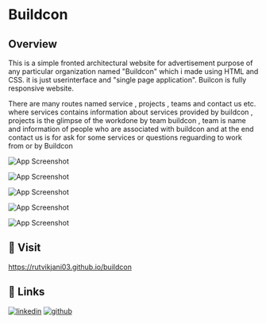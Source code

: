 # Buildcon


## Overview

This is a simple fronted architectural website for advertisement purpose of any particular organization named "Buildcon" which i made using HTML and CSS. it is just userinterface and "single page application". Builcon is fully responsive website.

There are many routes named service , projects , teams and contact us etc. where services contains information about services provided by buildcon , projects is the glimpse of the workdone by team buildcon , team is name and information of people who are associated with buildcon and at the end contact us is for ask for some services or questions reguarding to work from or by Buildcon

![App Screenshot](https://res.cloudinary.com/dtpaznveo/image/upload/v1718108741/buildcon1_tuwaor.png) <br>

![App Screenshot](https://res.cloudinary.com/dtpaznveo/image/upload/v1718133082/k6exog6bkyljawttpxbp.png) <br>

![App Screenshot](https://res.cloudinary.com/dtpaznveo/image/upload/v1718108733/buildcon2_djjeb6.png) <br>

![App Screenshot](https://res.cloudinary.com/dtpaznveo/image/upload/v1718108720/buildcon3_uwg7rr.png) <br>

![App Screenshot](https://res.cloudinary.com/dtpaznveo/image/upload/v1718108734/buildcon5_eqsovf.png) <br>


## 🔗 Visit 

https://rutvikjani03.github.io/buildcon

## 🔗 Links

[![linkedin](https://img.shields.io/badge/linkedin-0A66C2?style=for-the-badge&logo=linkedin&logoColor=white)](https://www.linkedin.com/in/rutvik-jani-392444255)
[![github](https://img.shields.io/badge/github-181717?style=for-the-badge&logo=github&logoColor=white)](https://github.com/rutvikjani03)
